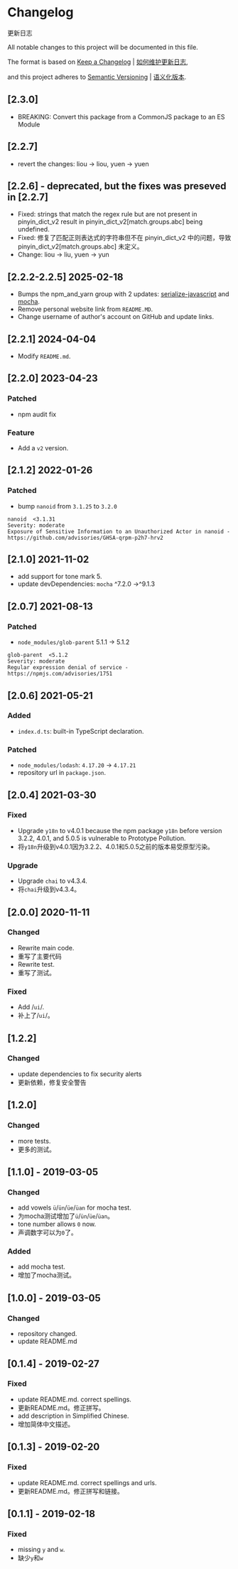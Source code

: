 # Changelog

更新日志

All notable changes to this project will be documented in this file.

The format is based on [Keep a Changelog](https://keepachangelog.com/en/1.0.0/) | [如何维护更新日志](https://keepachangelog.com/zh-CN/1.0.0/),

and this project adheres to [Semantic Versioning](https://semver.org/spec/v2.0.0.html) | [语义化版本](https://semver.org/lang/zh-CN/).

## [2.3.0]

- BREAKING: Convert this package from a CommonJS package to an ES Module

## [2.2.7]

- revert the changes: liou -> liou, yuen -> yuen

## [2.2.6] - deprecated, but the fixes was preseved in [2.2.7]

- Fixed: strings that match the regex rule but are not present in pinyin_dict_v2 result in pinyin_dict_v2[match.groups.abc] being undefined.
- Fixed: 修复了匹配正则表达式的字符串但不在 pinyin_dict_v2 中的问题，导致 pinyin_dict_v2[match.groups.abc] 未定义。
- Change: liou -> liu, yuen -> yun

## [2.2.2-2.2.5] 2025-02-18

* Bumps the npm_and_yarn group with 2 updates: [serialize-javascript](https://github.com/yahoo/serialize-javascript) and [mocha](https://github.com/mochajs/mocha).
* Remove personal website link from `README.MD`.
* Change username of author's account on GitHub and update links.

## [2.2.1] 2024-04-04

* Modify `README.md`.

## [2.2.0] 2023-04-23

### Patched

* npm audit fix

### Feature

* Add a `v2` version.

## [2.1.2] 2022-01-26

### Patched

* bump `nanoid` from `3.1.25` to `3.2.0`
```
nanoid  <3.1.31
Severity: moderate
Exposure of Sensitive Information to an Unauthorized Actor in nanoid - https://github.com/advisories/GHSA-qrpm-p2h7-hrv2
```

## [2.1.0] 2021-11-02

* add support for tone mark 5.
* update devDependencies: `mocha` ^7.2.0 ->^9.1.3

## [2.0.7] 2021-08-13

### Patched

* `node_modules/glob-parent` 5.1.1 -> 5.1.2

```
glob-parent  <5.1.2
Severity: moderate
Regular expression denial of service - https://npmjs.com/advisories/1751
```

## [2.0.6] 2021-05-21

### Added

* `index.d.ts`: built-in TypeScript declaration.

### Patched

* `node_modules/lodash`: `4.17.20` -> `4.17.21`
* repository url in `package.json`.

## [2.0.4] 2021-03-30

### Fixed
* Upgrade `y18n` to v4.0.1 because the npm package `y18n` before version 3.2.2, 4.0.1, and 5.0.5 is vulnerable to Prototype Pollution.
* 将`y18n`升级到v4.0.1因为3.2.2、4.0.1和5.0.5之前的版本易受原型污染。

### Upgrade
* Upgrade `chai` to v4.3.4.
* 将`chai`升级到v4.3.4。

## [2.0.0] 2020-11-11

### Changed

* Rewrite main code.
* 重写了主要代码
* Rewrite test.
* 重写了测试。

### Fixed

* Add /`ui`/.
* 补上了/`ui`/。

## [1.2.2]

### Changed

* update dependencies to fix security alerts
* 更新依赖，修复安全警告

## [1.2.0]

### Changed

* more tests.
* 更多的测试。

## [1.1.0] - 2019-03-05

### Changed

* add vowels `ü`/`ün`/`üe`/`üan` for mocha test.
* 为mocha测试增加了`ü`/`ün`/`üe`/`üan`。
* tone number allows `0` now.
* 声调数字可以为`0`了。

### Added

* add mocha test.
* 增加了mocha测试。

## [1.0.0] - 2019-03-05

### Changed

* repository changed.
* update README.md

## [0.1.4] - 2019-02-27

### Fixed

* update README.md. correct spellings.
* 更新README.md。修正拼写。
* add description in Simplified Chinese.
* 增加简体中文描述。

## [0.1.3] - 2019-02-20

### Fixed

* update README.md. correct spellings and urls.
* 更新README.md。修正拼写和链接。

## [0.1.1] - 2019-02-18

### Fixed

* missing `y` and `w`.
* 缺少`y`和`w`
